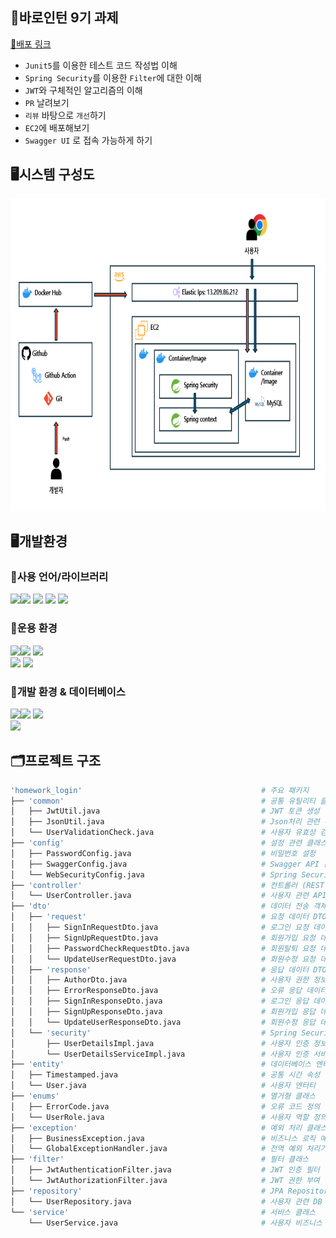 ## 📜바로인턴 9기 과제
[📌배포 링크](http://13.209.86.212:8080/swagger-ui/index.html)
- `Junit5`를 이용한 테스트 코드 작성법 이해
- `Spring Security`를 이용한 `Filter`에 대한 이해
- `JWT`와 구체적인 알고리즘의 이해
- `PR` 날려보기
- `리뷰` 바탕으로 `개선`하기
- `EC2`에 배포해보기
- `Swagger UI` 로 접속 가능하게 하기

## 🖥️시스템 구성도
<img src="images/System.png" height="500px"/> <br/>

## 🖥️개발환경
### 🧷사용 언어/라이브러리
<img src="https://img.shields.io/badge/Java-000000?style=for-the-badge&logo=java&logoColor=white"><img src="https://img.shields.io/badge/Spring-6DB33F?style=for-the-badge&logo=spring&logoColor=white">
<img src="https://img.shields.io/badge/JPA-6DB33F?style=for-the-badge&logo=java&logoColor=white">
<img src="https://img.shields.io/badge/JWT-FF007F?style=for-the-badge&logo=java&logoColor=white">
<img src="https://img.shields.io/badge/junit5-25A162?style=for-the-badge&logo=junit5&logoColor=white">

### 🧷운용 환경
<img src="https://img.shields.io/badge/Windows 11-02A8EF?style=for-the-badge&logo=windows&logoColor=white"><img src="https://img.shields.io/badge/EC2-FF9900?style=for-the-badge&logo=amazonec2&logoColor=white">
<img src="https://img.shields.io/badge/Elastic Load Blalancing-8C4FFF?style=for-the-badge&logo=awselasticloadbalancing&logoColor=white"><br/>
<img src="https://img.shields.io/badge/Docker-2496ED?style=for-the-badge&logo=docker&logoColor=white">
<img src="https://img.shields.io/badge/Github Actions-2088FF?style=for-the-badge&logo=githubactions&logoColor=white">

### 🧷개발 환경 & 데이터베이스
<img src="https://img.shields.io/badge/Intellij-000000?style=for-the-badge&logo=intellij idea&logoColor=white"><img src="https://img.shields.io/badge/git-F05032?style=for-the-badge&logo=git&logoColor=white">
<img src="https://img.shields.io/badge/github-181717?style=for-the-badge&logo=github&logoColor=white"> <br/>
<img src="https://img.shields.io/badge/mysql-4479A1?style=for-the-badge&logo=mysql&logoColor=white">

## 🗂️프로젝트 구조
```bash
'homework_login'                                        # 주요 패키지
├── 'common'                                            # 공통 유틸리티 클래스
│   ├── JwtUtil.java                                    # JWT 토큰 생성 및 검증
│   ├── JsonUtil.java                                   # Json처리 관련 유틸 클래스
│   └── UserValidationCheck.java                        # 사용자 유효성 검사
├── 'config'                                            # 설정 관련 클래스
│   ├── PasswordConfig.java                             # 비밀번호 설정
│   ├── SwaggerConfig.java                              # Swagger API 문서화 설정
│   └── WebSecurityConfig.java                          # Spring Security 설정
├── 'controller'                                        # 컨트롤러 (REST API 엔드포인트)
│   └── UserController.java                             # 사용자 관련 API 엔드포인트
├── 'dto'                                               # 데이터 전송 객체 (DTO)
│   ├── 'request'                                       # 요청 데이터 DTO
│   │   ├── SignInRequestDto.java                       # 로그인 요청 데이터
│   │   ├── SignUpRequestDto.java                       # 회원가입 요청 데이터
│   │   ├── PasswordCheckRequestDto.java                # 회원탈퇴 요청 데이터
│   │   └── UpdateUserRequestDto.java                   # 회원수정 요청 데이터
│   ├── 'response'                                      # 응답 데이터 DTO
│   │   ├── AuthorDto.java                              # 사용자 권한 정보
│   │   ├── ErrorResponseDto.java                       # 오류 응답 데이터
│   │   ├── SignInResponseDto.java                      # 로그인 응답 데이터
│   │   ├── SignUpResponseDto.java                      # 회원가입 응답 데이터
│   │   └── UpdateUserResponseDto.java                  # 회원수정 응답 데이터
│   └── 'security'                                      # Spring Security 관련 DTO
│       ├── UserDetailsImpl.java                        # 사용자 인증 정보 구현
│       └── UserDetailsServiceImpl.java                 # 사용자 인증 서비스 구현
├── 'entity'                                            # 데이터베이스 엔터티 클래스
│   ├── Timestamped.java                                # 공통 시간 속성 엔터티
│   └── User.java                                       # 사용자 엔터티
├── 'enums'                                             # 열거형 클래스
│   ├── ErrorCode.java                                  # 오류 코드 정의
│   └── UserRole.java                                   # 사용자 역할 정의
├── 'exception'                                         # 예외 처리 클래스
│   ├── BusinessException.java                          # 비즈니스 로직 예외
│   └── GlobalExceptionHandler.java                     # 전역 예외 처리기
├── 'filter'                                            # 필터 클래스
│   ├── JwtAuthenticationFilter.java                    # JWT 인증 필터
│   └── JwtAuthorizationFilter.java                     # JWT 권한 부여 필터
├── 'repository'                                        # JPA Repository 인터페이스
│   └── UserRepository.java                             # 사용자 관련 DB 작업 인터페이스
└── 'service'                                           # 서비스 클래스
    └── UserService.java                                # 사용자 비즈니스 로직
```